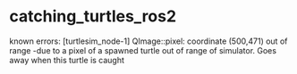 # catching_turtles_ros2

known errors:
[turtlesim_node-1] QImage::pixel: coordinate (500,471) out of range
    -due to a pixel of a spawned turtle out of range of simulator. Goes away when this turtle is caught